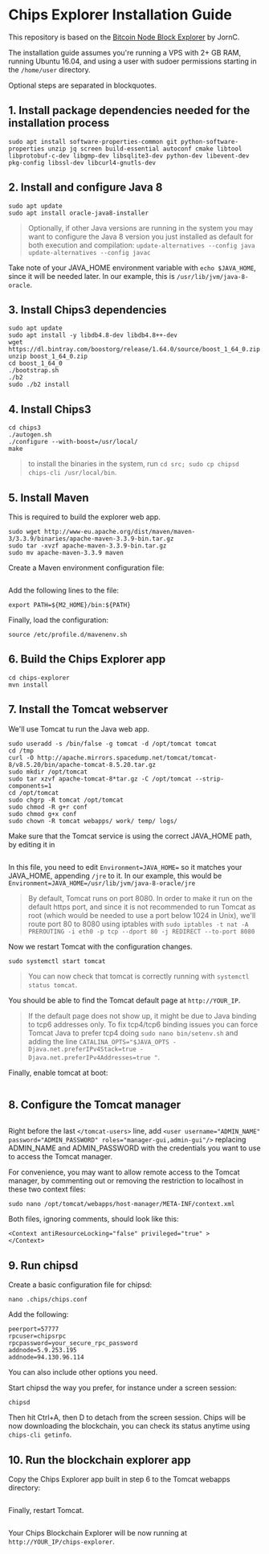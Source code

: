 # Chips Explorer Installation Guide

This repository is based on the [Bitcoin Node Block Explorer](https://github.com/JornC/bitcoin-transaction-explorer) by JornC.

The installation guide assumes you're running a VPS with 2+ GB RAM, running Ubuntu 16.04, and using a user with sudoer permissions starting in the `/home/user` directory.

Optional steps are separated in blockquotes.

## 1. Install package dependencies needed for the installation process

```sudo apt update
sudo apt install software-properties-common git python-software-properties unzip jq screen build-essential autoconf cmake libtool libprotobuf-c-dev libgmp-dev libsqlite3-dev python-dev libevent-dev pkg-config libssl-dev libcurl4-gnutls-dev
```

## 2. Install and configure Java 8

```sudo add-apt-repository ppa:webupd8team/java
sudo apt update
sudo apt install oracle-java8-installer
```

> Optionally, if other Java versions are running in the system you may want to configure the Java 8 version you just installed as default for both execution and compilation: 
>`update-alternatives --config java`
>`update-alternatives --config javac`

Take note of your JAVA_HOME environment variable with `echo $JAVA_HOME`, since it will be needed later. In our example, this is `/usr/lib/jvm/java-8-oracle`.


## 3. Install Chips3 dependencies

```sudo add-apt-repository ppa:bitcoin/bitcoin
sudo apt update
sudo apt install -y libdb4.8-dev libdb4.8++-dev
wget https://dl.bintray.com/boostorg/release/1.64.0/source/boost_1_64_0.zip
unzip boost_1_64_0.zip
cd boost_1_64_0
./bootstrap.sh
./b2
sudo ./b2 install
```


## 4. Install Chips3

```git clone https://github.com/jl777/chips3.git
cd chips3
./autogen.sh
./configure --with-boost=/usr/local/
make
```

> to install the binaries in the system, run `cd src; sudo cp chipsd chips-cli /usr/local/bin`.


## 5. Install Maven

This is required to build the explorer web app.
```cd /opt
sudo wget http://www-eu.apache.org/dist/maven/maven-3/3.3.9/binaries/apache-maven-3.3.9-bin.tar.gz
sudo tar -xvzf apache-maven-3.3.9-bin.tar.gz
sudo mv apache-maven-3.3.9 maven
```

Create a Maven environment configuration file:
```sudo nano /etc/profile.d/mavenenv.sh
```

Add the following lines to the file:
```export M2_HOME=/opt/maven
export PATH=${M2_HOME}/bin:${PATH}
```

Finally, load the configuration:
```sudo chmod +x /etc/profile.d/mavenenv.sh
source /etc/profile.d/mavenenv.sh
```


## 6. Build the Chips Explorer app

```cd; git clone https://github.com/SuperNETorg/chips-explorer.git
cd chips-explorer
mvn install
```


## 7. Install the Tomcat webserver

We'll use Tomcat tu run the Java web app.
```sudo groupadd tomcat
sudo useradd -s /bin/false -g tomcat -d /opt/tomcat tomcat
cd /tmp
curl -O http://apache.mirrors.spacedump.net/tomcat/tomcat-8/v8.5.20/bin/apache-tomcat-8.5.20.tar.gz
sudo mkdir /opt/tomcat
sudo tar xzvf apache-tomcat-8*tar.gz -C /opt/tomcat --strip-components=1
cd /opt/tomcat
sudo chgrp -R tomcat /opt/tomcat
sudo chmod -R g+r conf
sudo chmod g+x conf
sudo chown -R tomcat webapps/ work/ temp/ logs/
```

Make sure that the Tomcat service is using the correct JAVA_HOME path, by editing it in
```sudo nano /etc/systemd/system/tomcat.service
```

In this file, you need to edit `Environment=JAVA_HOME=` so it matches your JAVA_HOME, appending `/jre` to it. In our example, this would be `Environment=JAVA_HOME=/usr/lib/jvm/java-8-oracle/jre`

> By default, Tomcat runs on port 8080. In order to make it run on the default https port, and since it is not recommended to run Tomcat as root (which would be needed to use a port below 1024 in Unix), we'll route port 80 to 8080 using iptables with `sudo iptables -t nat -A PREROUTING -i eth0 -p tcp --dport 80 -j REDIRECT --to-port 8080`

Now we restart Tomcat with the configuration changes.
```sudo systemctl daemon-reload
sudo systemctl start tomcat
```

> You can now check that tomcat is correctly running with `systemctl status tomcat`.

You should be able to find the Tomcat default page at `http://YOUR_IP`.
 
> If the default page does not show up, it might be due to Java binding to tcp6 addresses only. To fix tcp4/tcp6 binding issues you can force Tomcat Java to prefer tcp4 doing `sudo nano bin/setenv.sh` and adding the line `CATALINA_OPTS="$JAVA_OPTS -Djava.net.preferIPv4Stack=true -Djava.net.preferIPv4Addresses=true "`.

Finally, enable tomcat at boot:
```sudo systemctl enable tomcat
```


## 8. Configure the Tomcat manager

```sudo nano /opt/tomcat/conf/tomcat-users.xml
```

Right before the last `</tomcat-users>` line, add `<user username="ADMIN_NAME" password="ADMIN_PASSWORD" roles="manager-gui,admin-gui"/>` replacing ADMIN_NAME and ADMIN_PASSWORD with the credentials you want to use to access the Tomcat manager.

For convenience, you may want to allow remote access to the Tomcat manager, by commenting out or removing the restriction to localhost in these two context files: 
```sudo nano /opt/tomcat/webapps/manager/META-INF/context.xml
sudo nano /opt/tomcat/webapps/host-manager/META-INF/context.xml
```
Both files, ignoring comments, should look like this:
```<?xml version="1.0" encoding="UTF-8"?>
<Context antiResourceLocking="false" privileged="true" >
</Context>
```


## 9. Run chipsd

Create a basic configuration file for chipsd:
```cd; mkdir .chips
nano .chips/chips.conf
```
Add the following:
```rpcport=57776
peerport=57777
rpcuser=chipsrpc
rpcpassword=your_secure_rpc_password
addnode=5.9.253.195
addnode=94.130.96.114
```
You can also include other options you need.

Start chipsd the way you prefer, for instance under a screen session:
```screen -S chips
chipsd
```
Then hit Ctrl+A, then D to detach from the screen session. Chips will be now downloading the blockchain, you can check its status anytime using `chips-cli getinfo`.


## 10. Run the blockchain explorer app

Copy the Chips Explorer app built in step 6 to the Tomcat webapps directory:
```cd; sudo cp chips-explorer/bitcoin-transactions-server/target/bitcoin-transactions-server-0.1.war /opt/tomcat/webapps/chips-explorer.war
```
Finally, restart Tomcat.
```sudo systemctl restart tomcat
```
Your Chips Blockchain Explorer will be now running at `http://YOUR_IP/chips-explorer`.


